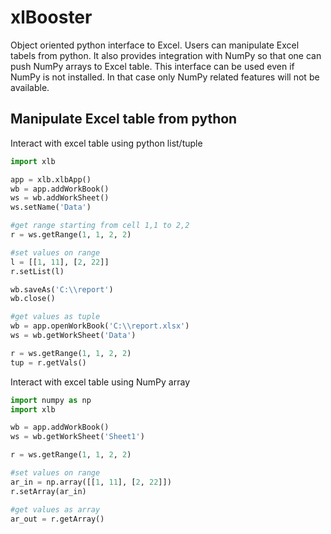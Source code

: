 xlBooster
==========

Object oriented python interface to Excel. Users can manipulate Excel tabels from python. It also provides integration with 
NumPy so that one can push NumPy arrays to Excel table. This interface can be used even if NumPy is not installed. In that
case only NumPy related features will not be available.

Manipulate Excel table from python
----------------------------------

Interact with excel table using python list/tuple 

```python
import xlb

app = xlb.xlbApp()
wb = app.addWorkBook()
ws = wb.addWorkSheet()
ws.setName('Data')

#get range starting from cell 1,1 to 2,2
r = ws.getRange(1, 1, 2, 2)

#set values on range
l = [[1, 11], [2, 22]]
r.setList(l)

wb.saveAs('C:\\report')
wb.close()

#get values as tuple
wb = app.openWorkBook('C:\\report.xlsx')
ws = wb.getWorkSheet('Data')

r = ws.getRange(1, 1, 2, 2)
tup = r.getVals()
```

Interact with excel table using NumPy array

```python 
import numpy as np
import xlb

wb = app.addWorkBook()
ws = wb.getWorkSheet('Sheet1')

r = ws.getRange(1, 1, 2, 2)

#set values on range
ar_in = np.array([[1, 11], [2, 22]])
r.setArray(ar_in)

#get values as array
ar_out = r.getArray()
```

